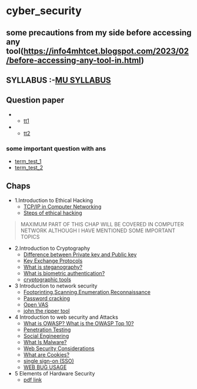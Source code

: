 # cyber_security
## some precautions from my side before accessing any tool(https://info4mhtcet.blogspot.com/2023/02/before-accessing-any-tool-in.html) 
## SYLLABUS :-[MU SYLLABUS](https://github.com/adab786/cyber_security/blob/main/Honours-Minor%20Degree%20Program-%20Cyber%20Security%20Syllabus%20(1).pdf)
## Question paper
- - [tt1](https://github.com/adab786/cyber_security/blob/main/WhatsApp%20Image%202022-12-06%20at%208.52.53%20PM.jpeg)
- - [tt2](https://github.com/adab786/cyber_security/blob/main/WhatsApp%20Image%202022-12-04%20at%207.49.11%20PM.jpeg)
### some important question with ans
- [term_test_1](https://github.com/adab786/cyber_security/blob/main/CS_QB_TT1%20(1).pdf)
- [term_test_2](https://github.com/adab786/cyber_security/blob/main/CStt2%20(1).pdf)
## Chaps

- 1.Introduction to Ethical Hacking
  - [TCP/IP in Computer Networking](https://www.geeksforgeeks.org/tcp-ip-in-computer-networking/)
  - [Steps of ethical hacking](https://www.tutorialspoint.com/ethical_hacking/ethical_hacking_process.htm)
> MAXIMUM PART OF THIS CHAP WILL BE COVERED IN COMPUTER NETWORK ALTHOUGH I HAVE MENTIONED SOME IMPORTANT TOPICS
- 2.Introduction to Cryptography
  - [Difference between Private key and Public key](https://www.geeksforgeeks.org/difference-between-private-key-and-public-key/)
  - [Key Exchange Protocols](https://www.ibm.com/docs/en/zos/2.3.0?topic=communication-key-exchange-protocol)
  - [What is steganography?](https://www.techtarget.com/searchsecurity/definition/steganography)
  - [What is biometric authentication?](https://www.techtarget.com/searchsecurity/definition/biometric-authentication#:~:text=Biometric%20authentication%20is%20a%20security,authentic%20data%20in%20a%20database.)
  - [cryptographic tools](https://github.com/topics/cryptography-tools)
- 3 Introduction to network security
  - [Footprinting,Scanning,Enumeration,Reconnaissance](https://www.geeksforgeeks.org/kali-linux-information-gathering-tools/)
  - [Password cracking](https://www.techtarget.com/searchsecurity/definition/password-cracker#:~:text=Password%20cracking%20is%20the%20process,obtain%20unauthorized%20access%20to%20resources)
  - [Open VAS](https://www.openvas.org/)
  - [john the ripper tool](https://github.com/openwall/john)
- 4 Introduction to web security and Attacks
  - [What is OWASP? What is the OWASP Top 10?](https://www.cloudflare.com/learning/security/threats/owasp-top-10/)
  - [Penetration Testing](https://www.imperva.com/learn/application-security/penetration-testing/)
  - [Social Engineering](https://www.imperva.com/learn/application-security/social-engineering-attack/)
  - [What Is Malware?](https://www.cisco.com/c/en_in/products/security/advanced-malware-protection/what-is-malware.html#:~:text=Malware%20is%20intrusive%20software%20that,spyware%2C%20adware%2C%20and%20ransomware)
  - [Web Security Considerations](https://www.geeksforgeeks.org/web-security-considerations/)
  - [What are Cookies?](https://www.kaspersky.com/resource-center/definitions/cookies)
  - [single sign-on (SSO)](https://www.techtarget.com/searchsecurity/definition/single-sign-on)
  - [WEB BUG USAGE](https://github.com/adab786/cyber_security/blob/main/WhatsApp%20Image%202022-12-06%20at%2011.38.28%20PM.jpeg) 
- 5 Elements of  Hardware  Security
  - [pdf link ](https://github.com/adab786/cyber_security/blob/main/CyberSecurity_Hardware%20Security-1%20(1)%20(1).pdf)
